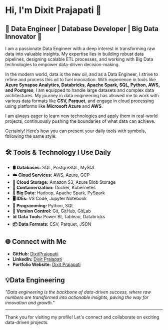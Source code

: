 # Hi, I'm Dixit Prajapati 👋

## 🚀 Data Engineer | Database Developer | Big Data Innovator 🚀

I am a passionate Data Engineer with a deep interest in transforming raw data into valuable insights. My expertise lies in building robust data pipelines, designing scalable ETL processes, and working with Big Data technologies to empower data-driven decision-making.

In the modern world, data is the new oil, and as a Data Engineer, I strive to refine and process this oil to fuel innovation. With experience in tools like **Azure Synapse Analytics, Databricks, Apache Spark, SQL, Python, AWS, and Postgres**, I am equipped to handle large datasets and complex data architectures. My journey in data engineering has allowed me to work with various data formats like **CSV, Parquet**, and engage in cloud processing using platforms like **Microsoft Azure** and **AWS**.

I am always eager to learn new technologies and apply them in real-world projects, continuously pushing the boundaries of what data can achieve.

Certainly! Here’s how you can present your daily tools with symbols, following the same style:

## 🛠️ Tools & Technology I Use Daily

- **🛢️ Databases:** SQL, PostgreSQL, MySQL
- **☁️ Cloud Services:** AWS, Azure, GCP
- **💾 Cloud Storage:** Amazon S3, Azure Blob Storage
- **🐳 Containerization:** Docker, Kubernetes
- **🐘 Big Data:** Hadoop, Apache Spark, PySpark
- **🖥️ IDEs:** VS Code, Jupyter Notebook
- **🐍 Programming:** Python, SQL
- **🔗 Version Control:** Git, GitHub, GitLab
- **📊 Data Tools:** Power BI, Tableau, Databricks
- **📦 Data Formats:** CSV, Parquet, JSON


## 🌐 Connect with Me

- **GitHub:** [DixitPrajapatii](https://github.com/DixitPrajapatii)
- **LinkedIn:** [Dixit Prajapati](https://www.linkedin.com/in/dixit-prajapati)
- **Portfolio Website:** [Dixit Prajapati](https://www.dixitprajapati.com)

## 💡Data Engineering

_"Data engineering is the backbone of data-driven success, where raw numbers are transformed into actionable insights, paving the way for innovation and growth."_

---

Thank you for visiting my profile! Let's connect and collaborate on exciting data-driven projects.

